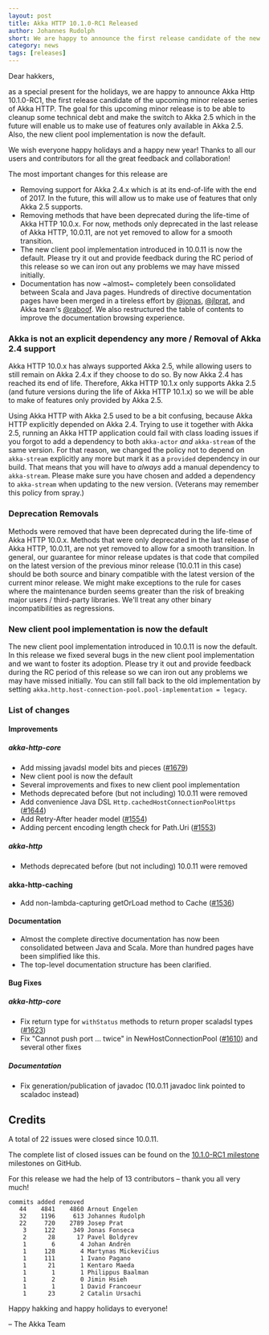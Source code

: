 ```yaml
---
layout: post
title: Akka HTTP 10.1.0-RC1 Released
author: Johannes Rudolph
short: We are happy to announce the first release candidate of the new upcoming minor release of Akka HTTP, 10.1.0-RC1
category: news
tags: [releases]
---
```


Dear hakkers,

as a special present for the holidays, we are happy to announce Akka Http 10.1.0-RC1, the first release candidate of the
upcoming minor release series of Akka HTTP. The goal for this upcoming minor release is to be able to cleanup some technical
debt and make the switch to Akka 2.5 which in the future will enable us to make use of features only available in Akka 2.5.
Also, the new client pool implementation is now the default.

We wish everyone happy holidays and a happy new year! Thanks to all our users and contributors for all the great feedback
and collaboration!

The most important changes for this release are

 * Removing support for Akka 2.4.x which is at its end-of-life with the end of 2017. In the future, this will allow us
   to make use of features that only Akka 2.5 supports.
 * Removing methods that have been deprecated during the life-time of Akka HTTP 10.0.x. For now, methods only deprecated
   in the last release of Akka HTTP, 10.0.11, are not yet removed to allow for a smooth transition.
 * The new client pool implementation introduced in 10.0.11 is now the default. Please try it out and provide feedback
   during the RC period of this release so we can iron out any problems we may have missed initially.
 * Documentation has now ~almost~ completely been consolidated between Scala and Java pages. Hundreds of directive
   documentation pages have been merged in a tireless effort by [@jonas](https://github.com/jonas),
   [@jlprat](https://github.com/jlprat), and Akka team's [@raboof](https://github.com/raboof). We also restructured
   the table of contents to improve the documentation browsing experience.

### Akka is not an explicit dependency any more / Removal of Akka 2.4 support

Akka HTTP 10.0.x has always supported Akka 2.5, while allowing users to still remain on Akka 2.4.x if they choose to do so.
By now Akka 2.4 has reached its end of life. Therefore, Akka HTTP 10.1.x only supports Akka 2.5
(and future versions during the life of Akka HTTP 10.1.x) so we will be able to make of features only provided by Akka 2.5.

Using Akka HTTP with Akka 2.5 used to be
a bit confusing, because Akka HTTP explicitly depended on Akka 2.4. Trying to use it together with Akka 2.5,
running an Akka HTTP application could fail with class loading issues if you forgot to add a dependency to
both `akka-actor` *and* `akka-stream` of the same version. For that reason, we changed the policy not to depend on `akka-stream`
explicitly any more but mark it as a `provided` dependency in our build. That means that you will have to *always* add
a manual dependency to `akka-stream`. Please make sure you have chosen and added a dependency to `akka-stream` when
updating to the new version. (Veterans may remember this policy from spray.)

### Deprecation Removals

Methods were removed that have been deprecated during the life-time of Akka HTTP 10.0.x. Methods that were only deprecated
in the last release of Akka HTTP, 10.0.11, are not yet removed to allow for a smooth transition. In general, our guarantee
for minor release updates is that code that compiled on the latest version of the previous minor release (10.0.11 in this case)
should be both source and binary compatible with the latest version of the current minor release. We might make
exceptions to the rule for cases where the maintenance burden seems greater than the risk of breaking major users / third-party
libraries. We'll treat any other binary incompatibilities as regressions.

### New client pool implementation is now the default

The new client pool implementation introduced in 10.0.11 is now the default. In this release we fixed several bugs in the
new client pool implementation and we want to foster its adoption. Please try it out and provide feedback
during the RC period of this release so we can iron out any problems we may have missed initially.
You can still fall back to the old implementation by setting `akka.http.host-connection-pool.pool-implementation = legacy`.

### List of changes

#### Improvements

##### akka-http-core

 * Add missing javadsl model bits and pieces ([#1679](https://github.com/akka/akka-http/issues/1679))
 * New client pool is now the default
 * Several improvements and fixes to new client pool implementation
 * Methods deprecated before (but not including) 10.0.11 were removed
 * Add convenience Java DSL `Http.cachedHostConnectionPoolHttps` ([#1644](https://github.com/akka/akka-http/issues/1644))
 * Add Retry-After header model ([#1554](https://github.com/akka/akka-http/issues/1554))
 * Adding percent encoding length check for Path.Uri ([#1553](https://github.com/akka/akka-http/issues/1553))

##### akka-http

 * Methods deprecated before (but not including) 10.0.11 were removed

#### akka-http-caching

 * Add non-lambda-capturing getOrLoad method to Cache ([#1536](https://github.com/akka/akka-http/issues/1536))

#### Documentation

 * Almost the complete directive documentation has now been consolidated between Java and Scala. More than hundred
   pages have been simplified like this.
 * The top-level documentation structure has been clarified.

#### Bug Fixes

##### akka-http-core

 * Fix return type for `withStatus` methods to return proper scaladsl types ([#1623](https://github.com/akka/akka-http/issues/1623))
 * Fix "Cannot push port ... twice" in NewHostConnectionPool ([#1610](https://github.com/akka/akka-http/issues/1610)) and several other fixes

##### Documentation

 * Fix generation/publication of javadoc (10.0.11 javadoc link pointed to scaladoc instead)


## Credits

A total of 22 issues were closed since 10.0.11.

The complete list of closed issues can be found on the [10.1.0-RC1 milestone](https://github.com/akka/akka-http/milestone/26?closed=1) milestones on GitHub.

For this release we had the help of 13 contributors – thank you all very much!

```
commits added removed
   44    4841    4860 Arnout Engelen
   32    1196     613 Johannes Rudolph
   22     720    2789 Josep Prat
    3     122     349 Jonas Fonseca
    2      28      17 Pavel Boldyrev
    1       6       4 Johan Andrén
    1     128       4 Martynas Mickevičius
    1     111       1 Ivano Pagano
    1      21       1 Kentaro Maeda
    1       1       1 Philippus Baalman
    1       2       0 Jimin Hsieh
    1       1       1 David Francoeur
    1      23       2 Catalin Ursachi
```

Happy hakking and happy holidays to everyone!

– The Akka Team
